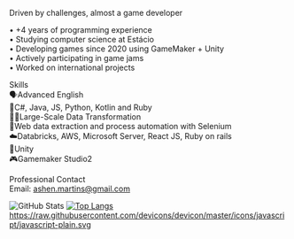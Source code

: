 Driven by challenges, almost a game developer

• +4 years of programming experience  
• Studying computer science at Estácio  
• Developing games since 2020 using GameMaker + Unity  
• Actively participating in game jams  
• Worked on international projects  

Skills   
🗣️Advanced English  
🥶C#, Java, JS, Python, Kotlin and Ruby   
😶‍🌫️Large-Scale Data Transformation  
🐉Web data extraction and process automation with Selenium  
☁️Databricks, AWS, Microsoft Server, React JS, Ruby on rails  
🧊Unity   
🎮Gamemaker Studio2  

Professional Contact  
Email: ashen.martins@gmail.com  

![GitHub Stats](https://github-readme-stats.vercel.app/api?username=ashcrysis&theme=tokyonight)
[![Top Langs](https://github-readme-stats.vercel.app/api/top-langs/?username=ashcrysis&layout=compact&theme=tokyonight)](https://github.com/anuraghazra/github-readme-stats)
https://raw.githubusercontent.com/devicons/devicon/master/icons/javascript/javascript-plain.svg

